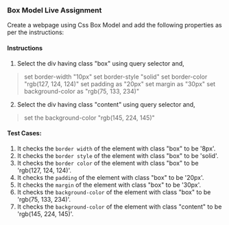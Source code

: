 
### Box Model Live Assignment

Create a webpage using Css Box Model and add the following properties as per the instructions:

#### Instructions

1. Select the div having class "box" using query selector and,
> set border-width "10px"
> set border-style "solid"
> set border-color "rgb(127, 124, 124)"
> set padding as "20px"
> set margin as "30px"
> set background-color as "rgb(75, 133, 234)"

2. Select the div having class "content" using query selector and,
> set the background-color "rgb(145, 224, 145)"

#### Test Cases:
1. It checks the `border width` of the element with class "box" to be '8px'.
2. It checks the `border style` of the element with class "box" to be 'solid'.
3. It checks the `border color` of the element with class "box" to be 'rgb(127, 124, 124)'.
4. It checks the `padding` of the element with class "box" to be '20px'.
5. It checks the `margin` of the element with class "box" to be '30px'.
6. It checks the `background-color` of the element with class "box" to be 'rgb(75, 133, 234)'.
7. It checks the `background-color` of the element with class "content" to be 'rgb(145, 224, 145)'.